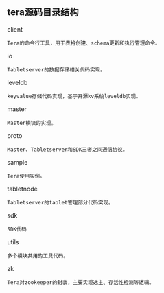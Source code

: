 tera源码目录结构
----
client

    Tera的命令行工具，用于表格创建、schema更新和执行管理命令。
    
io

    Tabletserver的数据存储相关代码实现。

leveldb

    keyvalue存储代码实现，基于开源kv系统leveldb实现。

master

    Master模块的实现。

proto

    Master、Tabletserver和SDK三者之间通信协议。

sample

    Tera使用实例。

tabletnode

    Tabletserver的tablet管理部分代码实现。

sdk

    SDK代码

utils

    多个模块共用的工具代码。

zk

    Tera对zookeeper的封装，主要实现选主、存活性检测等逻辑。
